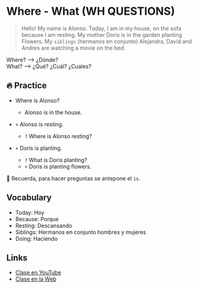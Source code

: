 # Where - What (WH QUESTIONS)

> Hello! My name is Alonso. Today, I am in my house, on the sofa because I am resting. My mother Doris is in the garden planting Flowers. My `siblings` (hermanos en conjunto) Alejandra, David and Andres are watching a movie on the bed.  

Where? --> ¿Dónde?   
What? --> ¿Qué? ¿Cuál? ¿Cuales?   

## 🔥 Practice

- Where is Alonso?
	- Alonso is in the house.

- `+` Alonso is resting.
	- `?` Where is Alonso resting?

- `+` Doris is planting.
	- `?` What is Doris planting?
	- `+` Doris is planting flowers.

📌 Recuerda, para hacer preguntas se antepone el `is`.

## Vocabulary

- Today: Hoy
- Because: Porque
- Resting: Descansando  
- Siblings: Hermanos en conjunto hombres y mujeres  
- Doing: Haciendo

## Links

- [Clase en YouTube](https://www.youtube.com/watch?v=11DCciucXFs&list=PLgrNDDl9MxYmUmf19zPiljdg8FKIRmP78&index=5)
- [Clase en la Web](https://www.pacho8a.com/ingl%C3%A9s/curso-ingl%C3%A9s-desde-cero/lecci%C3%B3n-5/)
